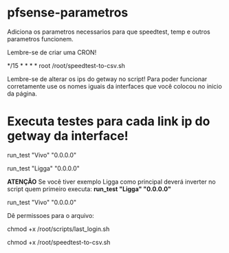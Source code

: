 # pfsense-parametros
Adiciona os parametros necessarios para que speedtest, temp e outros parametros funcionem.

Lembre-se de criar uma CRON!

*/15	*	*	*	*	root	/root/speedtest-to-csv.sh

Lembre-se de alterar os ips do getway no script! Para poder funcionar corretamente use os nomes iguais da interfaces que você colocou no inicio da página.

# Executa testes para cada link ip do getway da interface!

run_test "Vivo" "0.0.0.0"

run_test "Ligga" "0.0.0.0"

**ATENÇÂO**
Se você tiver exemplo Ligga como principal deverá inverter no script quem primeiro executa:
**run_test "Ligga" "0.0.0.0"**

run_test "Vivo" "0.0.0.0"


Dê permissoes para o arquivo:

chmod +x /root/scripts/last_login.sh

chmod +x /root/speedtest-to-csv.sh
